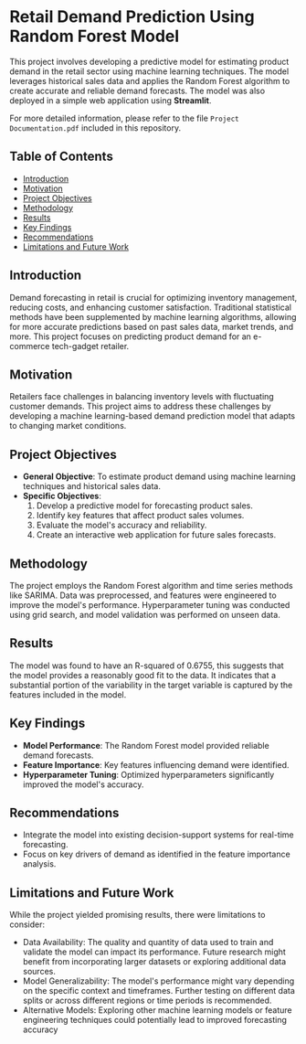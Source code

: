 # Retail Demand Prediction Using Random Forest Model

This project involves developing a predictive model for estimating product demand in the retail sector using machine learning techniques. The model leverages historical sales data and applies the Random Forest algorithm to create accurate and reliable demand forecasts. The model was also deployed in a simple web application using **Streamlit**.

For more detailed information, please refer to the file ``` Project Documentation.pdf ``` included in this repository.

## Table of Contents
- [Introduction](#introduction)
- [Motivation](#motivation)
- [Project Objectives](#project-objectives)
- [Methodology](#methodology)
- [Results](#results)
- [Key Findings](#key-findings)
- [Recommendations](#recommendations)
- [Limitations and Future Work](#limitations-and-future-work)

## Introduction
Demand forecasting in retail is crucial for optimizing inventory management, reducing costs, and enhancing customer satisfaction. Traditional statistical methods have been supplemented by machine learning algorithms, allowing for more accurate predictions based on past sales data, market trends, and more. This project focuses on predicting product demand for an e-commerce tech-gadget retailer.

## Motivation
Retailers face challenges in balancing inventory levels with fluctuating customer demands. This project aims to address these challenges by developing a machine learning-based demand prediction model that adapts to changing market conditions.

## Project Objectives
- **General Objective**: To estimate product demand using machine learning techniques and historical sales data.
- **Specific Objectives**:
  1. Develop a predictive model for forecasting product sales.
  2. Identify key features that affect product sales volumes.
  3. Evaluate the model's accuracy and reliability.
  4. Create an interactive web application for future sales forecasts.

## Methodology
The project employs the Random Forest algorithm and time series methods like SARIMA. Data was preprocessed, and features were engineered to improve the model's performance. Hyperparameter tuning was conducted using grid search, and model validation was performed on unseen data.

## Results
The model was found to have an R-squared of 0.6755, this suggests that the model provides a reasonably good fit to the data. It indicates that a substantial portion of the variability in the target variable is captured by the features included in the model. 

## Key Findings
- **Model Performance**: The Random Forest model provided reliable demand forecasts.
- **Feature Importance**: Key features influencing demand were identified.
- **Hyperparameter Tuning**: Optimized hyperparameters significantly improved the model's accuracy.

## Recommendations
- Integrate the model into existing decision-support systems for real-time forecasting.
- Focus on key drivers of demand as identified in the feature importance analysis.

## Limitations and Future Work
While the project yielded promising results, there were limitations to consider:
- Data Availability: The quality and quantity of data used to train and validate the model can impact its performance. Future research might benefit from incorporating larger datasets or exploring additional data sources.
- Model Generalizability: The model's performance might vary depending on the specific context and timeframes. Further testing on different data splits or across different regions or time periods is recommended.
- Alternative Models: Exploring other machine learning models or feature engineering techniques could potentially lead to improved forecasting accuracy

